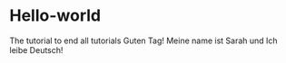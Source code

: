 # Hello-world
The tutorial to end all tutorials
Guten Tag! Meine name ist Sarah und Ich leibe Deutsch! 
